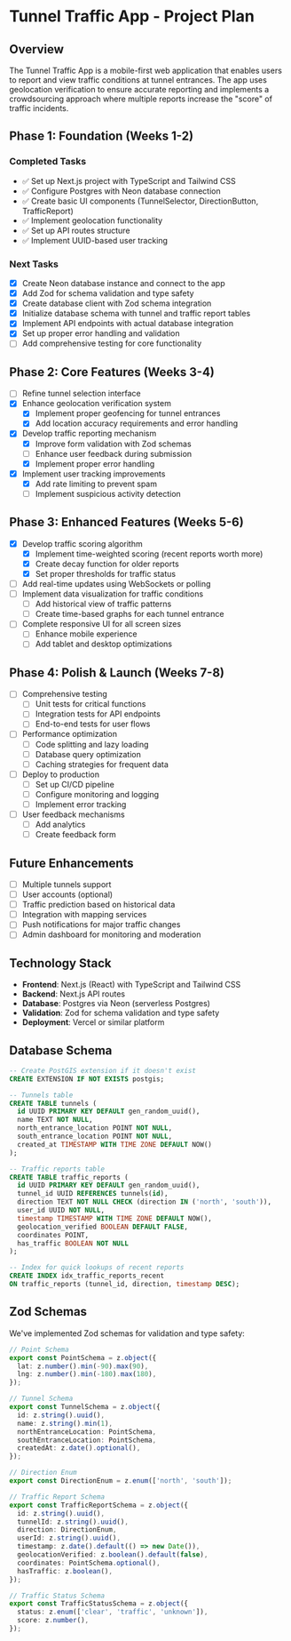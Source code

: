 # Tunnel Traffic App - Project Plan

## Overview

The Tunnel Traffic App is a mobile-first web application that enables users to
report and view traffic conditions at tunnel entrances. The app uses geolocation
verification to ensure accurate reporting and implements a crowdsourcing approach
where multiple reports increase the "score" of traffic incidents.

## Phase 1: Foundation (Weeks 1-2)

### Completed Tasks

- ✅ Set up Next.js project with TypeScript and Tailwind CSS
- ✅ Configure Postgres with Neon database connection
- ✅ Create basic UI components (TunnelSelector, DirectionButton, TrafficReport)
- ✅ Implement geolocation functionality
- ✅ Set up API routes structure
- ✅ Implement UUID-based user tracking

### Next Tasks

- [x] Create Neon database instance and connect to the app
- [x] Add Zod for schema validation and type safety
- [x] Create database client with Zod schema integration
- [x] Initialize database schema with tunnel and traffic report tables
- [x] Implement API endpoints with actual database integration
- [x] Set up proper error handling and validation
- [ ] Add comprehensive testing for core functionality

## Phase 2: Core Features (Weeks 3-4)

- [ ] Refine tunnel selection interface
- [x] Enhance geolocation verification system
  - [x] Implement proper geofencing for tunnel entrances
  - [x] Add location accuracy requirements and error handling
- [x] Develop traffic reporting mechanism
  - [x] Improve form validation with Zod schemas
  - [ ] Enhance user feedback during submission
  - [x] Implement proper error handling
- [x] Implement user tracking improvements
  - [x] Add rate limiting to prevent spam
  - [ ] Implement suspicious activity detection

## Phase 3: Enhanced Features (Weeks 5-6)

- [x] Develop traffic scoring algorithm
  - [x] Implement time-weighted scoring (recent reports worth more)
  - [x] Create decay function for older reports
  - [x] Set proper thresholds for traffic status
- [ ] Add real-time updates using WebSockets or polling
- [ ] Implement data visualization for traffic conditions
  - [ ] Add historical view of traffic patterns
  - [ ] Create time-based graphs for each tunnel entrance
- [ ] Complete responsive UI for all screen sizes
  - [ ] Enhance mobile experience
  - [ ] Add tablet and desktop optimizations

## Phase 4: Polish & Launch (Weeks 7-8)

- [ ] Comprehensive testing
  - [ ] Unit tests for critical functions
  - [ ] Integration tests for API endpoints
  - [ ] End-to-end tests for user flows
- [ ] Performance optimization
  - [ ] Code splitting and lazy loading
  - [ ] Database query optimization
  - [ ] Caching strategies for frequent data
- [ ] Deploy to production
  - [ ] Set up CI/CD pipeline
  - [ ] Configure monitoring and logging
  - [ ] Implement error tracking
- [ ] User feedback mechanisms
  - [ ] Add analytics
  - [ ] Create feedback form

## Future Enhancements

- [ ] Multiple tunnels support
- [ ] User accounts (optional)
- [ ] Traffic prediction based on historical data
- [ ] Integration with mapping services
- [ ] Push notifications for major traffic changes
- [ ] Admin dashboard for monitoring and moderation

## Technology Stack

- **Frontend**: Next.js (React) with TypeScript and Tailwind CSS
- **Backend**: Next.js API routes
- **Database**: Postgres via Neon (serverless Postgres)
- **Validation**: Zod for schema validation and type safety
- **Deployment**: Vercel or similar platform

## Database Schema

```sql
-- Create PostGIS extension if it doesn't exist
CREATE EXTENSION IF NOT EXISTS postgis;

-- Tunnels table
CREATE TABLE tunnels (
  id UUID PRIMARY KEY DEFAULT gen_random_uuid(),
  name TEXT NOT NULL,
  north_entrance_location POINT NOT NULL,
  south_entrance_location POINT NOT NULL,
  created_at TIMESTAMP WITH TIME ZONE DEFAULT NOW()
);

-- Traffic reports table
CREATE TABLE traffic_reports (
  id UUID PRIMARY KEY DEFAULT gen_random_uuid(),
  tunnel_id UUID REFERENCES tunnels(id),
  direction TEXT NOT NULL CHECK (direction IN ('north', 'south')),
  user_id UUID NOT NULL,
  timestamp TIMESTAMP WITH TIME ZONE DEFAULT NOW(),
  geolocation_verified BOOLEAN DEFAULT FALSE,
  coordinates POINT,
  has_traffic BOOLEAN NOT NULL
);

-- Index for quick lookups of recent reports
CREATE INDEX idx_traffic_reports_recent
ON traffic_reports (tunnel_id, direction, timestamp DESC);
```

## Zod Schemas

We've implemented Zod schemas for validation and type safety:

```typescript
// Point Schema
export const PointSchema = z.object({
  lat: z.number().min(-90).max(90),
  lng: z.number().min(-180).max(180),
});

// Tunnel Schema
export const TunnelSchema = z.object({
  id: z.string().uuid(),
  name: z.string().min(1),
  northEntranceLocation: PointSchema,
  southEntranceLocation: PointSchema,
  createdAt: z.date().optional(),
});

// Direction Enum
export const DirectionEnum = z.enum(['north', 'south']);

// Traffic Report Schema
export const TrafficReportSchema = z.object({
  id: z.string().uuid(),
  tunnelId: z.string().uuid(),
  direction: DirectionEnum,
  userId: z.string().uuid(),
  timestamp: z.date().default(() => new Date()),
  geolocationVerified: z.boolean().default(false),
  coordinates: PointSchema.optional(),
  hasTraffic: z.boolean(),
});

// Traffic Status Schema
export const TrafficStatusSchema = z.object({
  status: z.enum(['clear', 'traffic', 'unknown']),
  score: z.number(),
});
```
